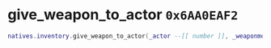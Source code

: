 # give_weapon_to_actor `0x6AA0EAF2`

```lua
natives.inventory.give_weapon_to_actor(_actor --[[ number ]], _weaponmodel --[[ number ]], _unk --[[ number ]], _notify --[[ boolean ]], _ishidden --[[ boolean ]])
```